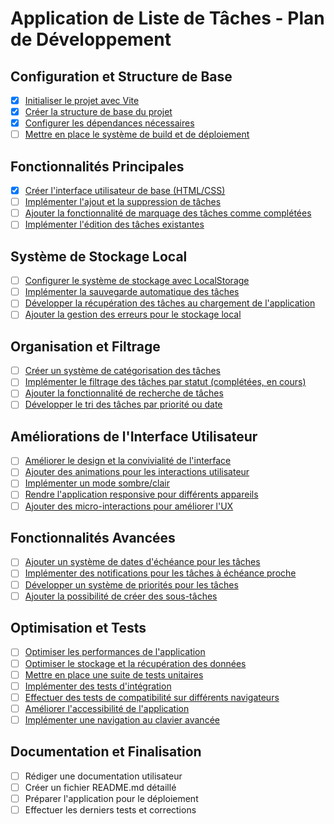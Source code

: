 # Application de Liste de Tâches - Plan de Développement

## Configuration et Structure de Base
- [x] [Initialiser le projet avec Vite](tasks/SETUP-001.md)
- [x] [Créer la structure de base du projet](tasks/SETUP-002.md)
- [x] [Configurer les dépendances nécessaires](tasks/SETUP-003.md)
- [ ] [Mettre en place le système de build et de déploiement](tasks/SETUP-004.md)

## Fonctionnalités Principales
- [x] [Créer l'interface utilisateur de base (HTML/CSS)](tasks/FEAT-001.md)
- [ ] [Implémenter l'ajout et la suppression de tâches](tasks/FEAT-002.md)
- [ ] [Ajouter la fonctionnalité de marquage des tâches comme complétées](tasks/FEAT-003.md)
- [ ] [Implémenter l'édition des tâches existantes](tasks/FEAT-004.md)

## Système de Stockage Local
- [ ] [Configurer le système de stockage avec LocalStorage](tasks/STORAGE-001.md)
- [ ] [Implémenter la sauvegarde automatique des tâches](tasks/STORAGE-002.md)
- [ ] [Développer la récupération des tâches au chargement de l'application](tasks/STORAGE-003.md)
- [ ] [Ajouter la gestion des erreurs pour le stockage local](tasks/STORAGE-004.md)

## Organisation et Filtrage
- [ ] [Créer un système de catégorisation des tâches](tasks/ORG-001.md)
- [ ] [Implémenter le filtrage des tâches par statut (complétées, en cours)](tasks/ORG-002.md)
- [ ] [Ajouter la fonctionnalité de recherche de tâches](tasks/ORG-003.md)
- [ ] [Développer le tri des tâches par priorité ou date](tasks/ORG-004.md)

## Améliorations de l'Interface Utilisateur
- [ ] [Améliorer le design et la convivialité de l'interface](tasks/UI-001.md)
- [ ] [Ajouter des animations pour les interactions utilisateur](tasks/UI-002.md)
- [ ] [Implémenter un mode sombre/clair](tasks/UI-003.md)
- [ ] [Rendre l'application responsive pour différents appareils](tasks/UI-004.md)
- [ ] [Ajouter des micro-interactions pour améliorer l'UX](tasks/UI-005.md)

## Fonctionnalités Avancées
- [ ] [Ajouter un système de dates d'échéance pour les tâches](tasks/FEAT-005.md)
- [ ] [Implémenter des notifications pour les tâches à échéance proche](tasks/FEAT-006.md)
- [ ] [Développer un système de priorités pour les tâches](tasks/FEAT-007.md)
- [ ] [Ajouter la possibilité de créer des sous-tâches](tasks/FEAT-008.md)

## Optimisation et Tests
- [ ] [Optimiser les performances de l'application](tasks/PERF-001.md)
- [ ] [Optimiser le stockage et la récupération des données](tasks/PERF-002.md)
- [ ] [Mettre en place une suite de tests unitaires](tasks/TEST-001.md)
- [ ] [Implémenter des tests d'intégration](tasks/TEST-002.md)
- [ ] [Effectuer des tests de compatibilité sur différents navigateurs](tasks/TEST-003.md)
- [ ] [Améliorer l'accessibilité de l'application](tasks/A11Y-001.md)
- [ ] [Implémenter une navigation au clavier avancée](tasks/A11Y-002.md)

## Documentation et Finalisation
- [ ] Rédiger une documentation utilisateur
- [ ] Créer un fichier README.md détaillé
- [ ] Préparer l'application pour le déploiement
- [ ] Effectuer les derniers tests et corrections 
